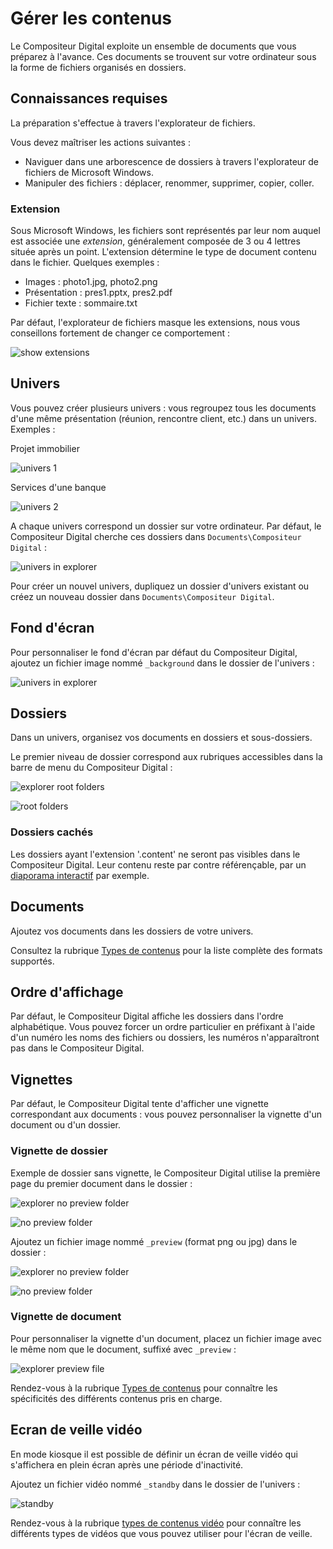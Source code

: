 # Gérer les contenus

Le Compositeur Digital exploite un ensemble de documents que vous préparez à l'avance. Ces documents se trouvent sur votre ordinateur sous la forme de fichiers organisés en dossiers.

## Connaissances requises

La préparation s'effectue à travers l'explorateur de fichiers.

Vous devez maîtriser les actions suivantes :

- Naviguer dans une arborescence de dossiers à travers l'explorateur de fichiers de Microsoft Windows.
- Manipuler des fichiers : déplacer, renommer, supprimer, copier, coller.

### Extension

Sous Microsoft Windows, les fichiers sont représentés par leur nom auquel est associée une *extension*, généralement composée de 3 ou 4 lettres située après un point. L'extension détermine le type de document contenu dans le fichier. Quelques exemples :

- Images : photo1.jpg, photo2.png
- Présentation : pres1.pptx, pres2.pdf
- Fichier texte : sommaire.txt

Par défaut, l'explorateur de fichiers masque les extensions, nous vous conseillons fortement de changer ce comportement :

![show extensions](img/show_extensions.jpg)

## Univers

Vous pouvez créer plusieurs univers : vous regroupez tous les documents d'une même présentation (réunion, rencontre client, etc.) dans un univers. Exemples :

Projet immobilier 

![univers 1](img/univers1.jpg)

Services d'une banque

![univers 2](img/univers2.jpg)

A chaque univers correspond un dossier sur votre ordinateur. Par défaut, le Compositeur Digital cherche ces dossiers dans `Documents\Compositeur Digital` :

![univers in explorer](img/explorer_univers.jpg)

Pour créer un nouvel univers, dupliquez un dossier d'univers existant ou créez un nouveau dossier dans `Documents\Compositeur Digital`.

## Fond d'écran

Pour personnaliser le fond d'écran par défaut du Compositeur Digital, ajoutez un fichier image nommé `_background` dans le dossier de l'univers :

![univers in explorer](img/explorer_background.JPG)

## Dossiers

Dans un univers, organisez vos documents en dossiers et sous-dossiers.

Le premier niveau de dossier correspond aux rubriques accessibles dans la barre de menu du Compositeur Digital :

![explorer root folders](img/explorer_root_folders.jpg)

![root folders](img/root_folders.jpg)

### <a name="contentFolder"></a> Dossiers cachés

Les dossiers ayant l'extension '.content' ne seront pas visibles dans le Compositeur Digital. 
Leur contenu reste par contre référençable,
par un [diaporama interactif](slideshow#interactive) par exemple.

## Documents

Ajoutez vos documents dans les dossiers de votre univers.

Consultez la rubrique [Types de contenus](content_types.md) pour la liste complète des formats supportés.

## Ordre d'affichage

Par défaut, le Compositeur Digital affiche les dossiers dans l'ordre alphabétique. Vous pouvez forcer un ordre particulier en préfixant à l'aide d'un numéro les noms des fichiers ou dossiers, les numéros n'apparaîtront pas dans le Compositeur Digital.

## Vignettes 

Par défaut, le Compositeur Digital tente d'afficher une vignette correspondant aux documents : vous pouvez personnaliser la vignette d'un document ou d'un dossier.

### Vignette de dossier

Exemple de dossier sans vignette, le Compositeur Digital utilise la première page du premier document dans le dossier :

![explorer no preview folder](img/explorer_nopreview_folder.JPG)

![no preview folder](img/nopreview_folder.jpg) 

Ajoutez un fichier image nommé `_preview` (format png ou jpg) dans le dossier :

![explorer no preview folder](img/explorer_preview_folder.JPG)

![no preview folder](img/preview_folder.jpg) 

### Vignette de document

Pour personnaliser la vignette d'un document, placez un fichier image avec le même nom que le document, suffixé avec `_preview` :

![explorer preview file](img/explorer_preview_file.jpg)

Rendez-vous à la rubrique [Types de contenus](content_types.md) pour connaître les spécificités des différents contenus pris en charge.

## Ecran de veille vidéo 

En mode kiosque il est possible de définir un écran de veille vidéo qui s'affichera en plein écran après une période d'inactivité.

Ajoutez un fichier vidéo nommé `_standby` dans le dossier de l'univers :

![standby](img/explorer_standby.jpg) 

Rendez-vous à la rubrique [types de contenus vidéo](video.md) pour connaître les différents types de vidéos que vous pouvez utiliser pour l'écran de veille.
